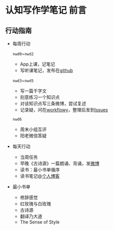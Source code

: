 # 认知写作学笔记 前言
## 行动指南
* 每周行动

  `nwd0`~`nwd2`
  * App上课，记笔记
  * 写听课笔记，发布在[github](https://github.com/zoewang91/Writer002)
  
  `nwd3`~`nwd5`
  * 写一篇千字文
  * 刻意练习一个知识点
  * 对该知识点写三条微博，尝试复述
  * 记录疑，问在[workflowy](https://workflowy.com/)，整理后发到[Issues](https://github.com/OpenMindClub/Writer002/issues)
  
  `nwd6`
  * 周末小组互评
  * 阳老微信答疑
  
* 每天行动
  * 当周任务
  * 早晚《古诗源》一篇朗诵、背诵，发[微博](http://weibo.com)
  * 读书：最小书单循序
  * 读书笔记@[个人博客](https://github.com/zoewang91/zoewang91.github.io/tree/master/_posts)
  
* 最小书单
  * 修辞感觉
  * 红玫瑰与白玫瑰
  * 古诗源
  * 翻译乃大道
  * The Sense of Style
